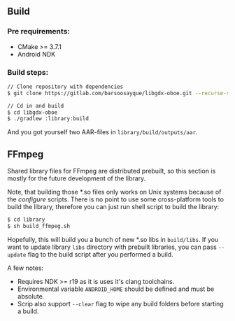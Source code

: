 ## Build

### Pre requirements:

- CMake >= 3.7.1
- Android NDK

### Build steps:

```bash
// Clone repository with dependencies
$ git clone https://gitlab.com/barsoosayque/libgdx-oboe.git --recurse-submodules

// Cd in and build
$ cd libgdx-oboe
$ ./gradlew :library:build
```

And you got yourself two AAR-files in `library/build/outputs/aar`.

## FFmpeg

Shared library files for FFmpeg are distributed prebuilt, so this section is mostly for the future development of the library.

Note, that building those \*.so files only works on Unix systems because of the *configure* scripts.
There is no point to use some cross-platform tools to build the library, therefore you can just run shell script to build the library:

```bash
$ cd library
$ sh build_ffmpeg.sh
```

Hopefully, this will build you a bunch of new \*.so libs in `build/libs`.
If you want to update library `libs` directory with prebuilt libraries, you can pass `--update` flag to the build script after you performed a build.

A few notes:
- Requires NDK >= r19 as it is uses it's clang toolchains.
- Environmental variable `ANDROID_HOME` should be defined and must be absolute.
- Scrip also support `--clear` flag to wipe any build folders before starting a build.
